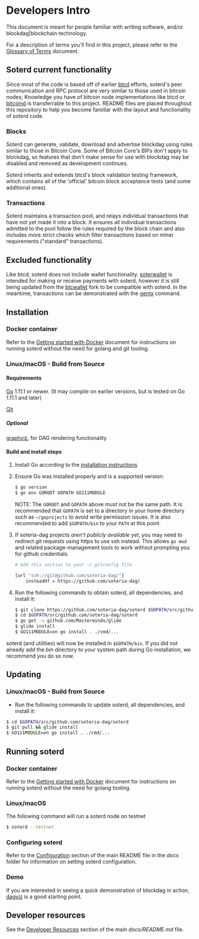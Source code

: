 Developers Intro
===

This document is meant for people familiar with writing software, and/or blockdag|blockchain technology.

For a description of terms you'll find in this project, please refer to the [Glossary of Terms](glossary_of_terms.md) document.

## Soterd current functionality 

Since most of the code is based off of earlier [btcd](https://github.com/btcsuite/btcd) efforts, soterd's peer communication and RPC protocol are very similar to those used in bitcoin nodes; Knowledge you have of bitcoin node implementations like btcd or [bitcoind](https://github.com/bitcoin/bitcoin) is transferrable to this project. README files are placed throughout this repository to help you become familiar with the layout and functionality of soterd code.

### Blocks
 
Soterd can generate, validate, download and advertise blockdag using rules similar to those in Bitcoin Core. Some of Bitcoin Core's BIPs don't apply to  blockdag, so features that don't make sense for use with  blockdag may be disabled and removed as development continues.

Soterd inherits and extends btcd's block validation testing framework, which contains all of the 'official' bitcoin block acceptance tests (and some additional ones). 

### Transactions

Soterd maintains a transaction pool, and relays individual transactions that have not yet made it into a block. It ensures all individual transactions admitted to the pool follow the rules required by the block chain and also includes more strict checks which filter transactions based on miner requirements ("standard" transactions).

## Excluded functionality

Like btcd, soterd does not include wallet functionality. [soterwallet](https://github.com/soteria-dag/soterwallet) is intended for making or receive payments with soterd, however it is still being updated from the [btcwallet](https://github.com/btcsuite/btcwallet) fork to be compatible with soterd. In the meantime, transactions can be demonstrated with the [gentx](https://github.com/soteria-dag/soter-tools/cmd/gentx/README.md) command. 


## Installation

### Docker container

Refer to the [Getting started with Docker](getting_started_docker.md) document for instructions on running soterd without the need for golang and git tooling.

### Linux/macOS - Build from Source

#### Requirements

[Go](http://golang.org) 1.11.1 or newer. (It may compile on earlier versions, but is tested on Go 1.11.1 and later)

[Git](https://git-scm.com/)

##### Optional

[graphviz](https://graphviz.org/), for DAG rendering functionality

#### Build and install steps

1. Install Go according to the [installation instructions](http://golang.org/doc/install)

2. Ensure Go was installed properly and is a supported version:

    ```bash
    $ go version
    $ go env GOROOT GOPATH GO111MODULE
    ```

    NOTE: The `GOROOT` and `GOPATH` above _must not_ be the same path.  It is
    recommended that `GOPATH` is set to a directory in your home directory such as
    `~/goprojects` to avoid write permission issues. It is also recommended to add
    `$GOPATH/bin` to your `PATH` at this point.

3. If soteria-dag projects _aren't publicly available yet_, you may need to redirect git requests using https to use ssh instead. This allows `go mod` and related package-management tools to work without prompting you for github credentials.

    ```bash
    # Add this section to your ~/.gitconfig file

    [url "ssh://git@github.com/soteria-dag/"]
        insteadOf = https://github.com/soteria-dag/
    ```

4. Run the following commands to obtain soterd, all dependencies, and install it:

    ```bash
    $ git clone https://github.com/soteria-dag/soterd $GOPATH/src/github.com/soteria-dag/soterd
    $ cd $GOPATH/src/github.com/soteria-dag/soterd
    $ go get -u github.com/Masterminds/glide
    $ glide install
    $ GO111MODULE=on go install . ./cmd/...
    ```

soterd (and utilities) will now be installed in `$GOPATH/bin`.  If you did not already add the _bin_ directory to your system path during Go installation, we recommend you do so now.


## Updating

### Linux/macOS - Build from Source

- Run the following commands to update soterd, all dependencies, and install it:

```bash
$ cd $GOPATH/src/github.com/soteria-dag/soterd
$ git pull && glide install
$ GO111MODULE=on go install . ./cmd/...
```

## Running soterd

### Docker container

Refer to the [Getting started with Docker](getting_started_docker.md) document for instructions on running soterd without the need for golang tooling.

### Linux/macOS

The following command will run a soterd node on testnet

```bash
$ soterd --testnet
```

### Configuring soterd

Refer to the [Configuration](README.md#Configuration) section of the main README file in the _docs_ folder for information on setting soterd configuration.

### Demo
If you are interested in seeing a quick demonstration of blockdag in action, [dagviz](../cmd/dagviz/README.md) is a good starting point.


## Developer resources

See the [Developer Resources](README.md#DeveloperResources) section of the main _docs/README.md_ file.